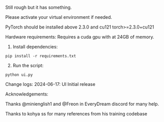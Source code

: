 Still rough but it has something.

Please activate your virtual environment if needed.

PyTorch should be installed above 2.3.0 and cu121
torch>=2.3.0+cu121

Hardware requirements:
Requires a cuda gpu with at 24GB of memory.

1. Install dependencies:
```
pip install -r requirements.txt
```


2. Run the script:
```
python ui.py
```

Change logs:
2024-06-17: UI Initial release 


Acknowledgements:

Thanks @minienglish1 and @Freon in EveryDream discord for many help.

Thanks to kohya ss for many references from his training codebase

